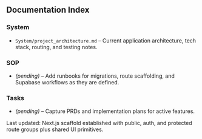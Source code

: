 ## Documentation Index

### System
- `System/project_architecture.md` – Current application architecture, tech stack, routing, and testing notes.

### SOP
- _(pending)_ – Add runbooks for migrations, route scaffolding, and Supabase workflows as they are defined.

### Tasks
- _(pending)_ – Capture PRDs and implementation plans for active features.

Last updated: Next.js scaffold established with public, auth, and protected route groups plus shared UI primitives.
